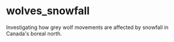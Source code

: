 # wolves_snowfall
Investigating how grey wolf movements are affected by snowfall in Canada's boreal north.
